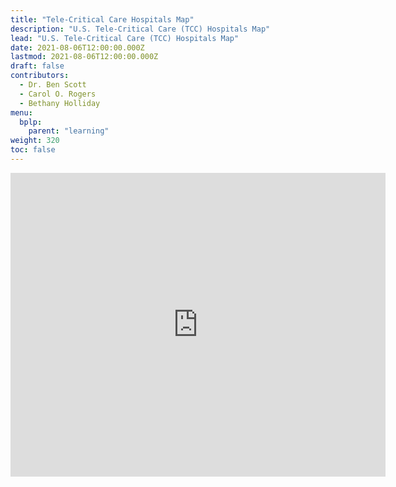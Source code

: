 ```yaml
---
title: "Tele-Critical Care Hospitals Map"
description: "U.S. Tele-Critical Care (TCC) Hospitals Map"
lead: "U.S. Tele-Critical Care (TCC) Hospitals Map"
date: 2021-08-06T12:00:00.000Z
lastmod: 2021-08-06T12:00:00.000Z
draft: false
contributors:
  - Dr. Ben Scott
  - Carol O. Rogers
  - Bethany Holliday
menu:
  bplp:
    parent: "learning"
weight: 320
toc: false
---
```


<iframe width="600" height="486" src="https://app.powerbi.com/view?r=eyJrIjoiMWE4ZDZjMzAtNDdkNi00NWYwLWFiYTItZTQwNTYzOTJiZjE2IiwidCI6IjExMTNiZTM0LWFlZDEtNGQwMC1hYjRiLWNkZDAyNTEwYmU5MSIsImMiOjN9&embedImagePlaceholder=true" frameborder="0" allowFullScreen="true"></iframe>

&nbsp;

&nbsp;

<!--
<iframe width="1140" height="541.25" src="https://app.powerbi.com/reportEmbed?reportId=1caaed42-6287-4930-b705-d4de036405ad&autoAuth=true&ctid=1113be34-aed1-4d00-ab4b-cdd02510be91&config=eyJjbHVzdGVyVXJsIjoiaHR0cHM6Ly93YWJpLXVzLW5vcnRoLWNlbnRyYWwtZi1wcmltYXJ5LXJlZGlyZWN0LmFuYWx5c2lzLndpbmRvd3MubmV0LyJ9" frameborder="0" allowFullScreen="true"></iframe>
-->
